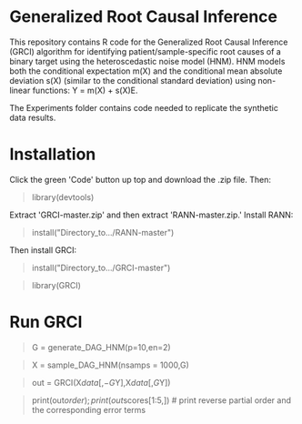 # Generalized Root Causal Inference

This repository contains R code for the Generalized Root Causal Inference (GRCI) algorithm for identifying patient/sample-specific root causes of a binary target using the heteroscedastic noise model (HNM). HNM models both the conditional expectation m(X) and the conditional mean absolute deviation s(X) (similar to the conditional standard deviation) using non-linear functions: Y = m(X) + s(X)E.

The Experiments folder contains code needed to replicate the synthetic data results.

# Installation

Click the green 'Code' button up top and download the .zip file. Then:

> library(devtools)

Extract 'GRCI-master.zip' and then extract 'RANN-master.zip.' Install RANN:

> install("Directory_to.../RANN-master")

Then install GRCI:

> install("Directory_to.../GRCI-master")

> library(GRCI)

# Run GRCI

> G = generate_DAG_HNM(p=10,en=2)

> X = sample_DAG_HNM(nsamps = 1000,G)

> out = GRCI(X$data[,-G$Y],X$data[,G$Y])

> print(out$order); print(out$scores[1:5,]) # print reverse partial order and the corresponding error terms


